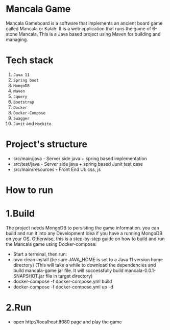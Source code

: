 # Mancala Game

Mancala Gameboard is a software that implements an ancient board game called Mancala or Kalah.
It is a web application that runs the game of 6-stone Mancala.
This is a Java based project using Maven for building and managing.

# Tech stack
1. `Java 11`
2. `Spring boot`
3. `MongoDB`
4. `Maven`
5. `Jquery`
6. `Bootstrap`
7. `Docker`
8. `Docker-Compose`
9. `Swagger`
10. `Junit` and `Mockito`

# Project's structure

- src/main/java - Server side java + spring based implementation
- src/test/java - Server side java + spring based Junit test case
- src/main/resources - Front End UI: css, js
 
 # How to run
 
 # 1.Build 
 The project needs MongoDB to persisting the game information. you can build and run it into any Development Idea
 if you have a running MongoDB on your OS. 
 Otherwise, this is a step-by-step guide on how to build and run the Mancala game using Docker-compose:
 
 - Start a terminal, then run:
 - mvn clean install (be sure JAVA_HOME is set to a Java 11 version home directory)
  (This will take a while to download the dependencies and 
 build mancala-game jar file. It will successfully build mancala-0.0.1-SNAPSHOT.jar file in target directory)
 - docker-compose -f docker-compose.yml build
 - docker-compose -f docker-compose.yml up -d

 # 2.Run 
 - open http://localhost:8080 page and play the game
 
 
 
 
 
 

